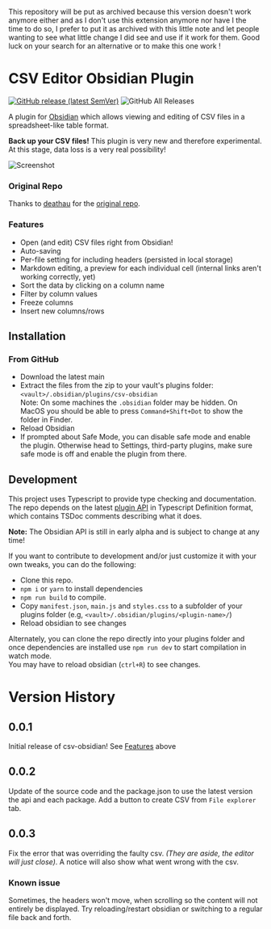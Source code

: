 This repository will be put as archived because this version doesn't work anymore either and as I don't use this extension anymore nor have I the time to do so, I prefer to put it as archived with this little note and let people wanting to see what little change I did see and use if it work for them.
Good luck on your search for an alternative or to make this one work !

# CSV Editor Obsidian Plugin
[![GitHub release (latest SemVer)](https://img.shields.io/github/v/release/Sayama3/csv-obsidian?style=for-the-badge&sort=semver)](https://github.com/Sayama3/csv-obsidian/releases/latest)
![GitHub All Releases](https://img.shields.io/github/downloads/Sayama3/csv-obsidian/total?style=for-the-badge)

A plugin for [Obsidian](https://obsidian.md) which allows viewing and editing of CSV files in a spreadsheet-like table format.

**Back up your CSV files!** This plugin is very new and therefore experimental. At this stage, data loss is a very real possibility!

![Screenshot](https://github.com/Sayama3/csv-obsidian/raw/main/screenshot.png)

### Original Repo

Thanks to [deathau](https://github.com/deathau) for the [original repo](https://github.com/deathau/csv-obsidian).

### Features
- Open (and edit) CSV files right from Obsidian!
- Auto-saving
- Per-file setting for including headers (persisted in local storage)
- Markdown editing, a preview for each individual cell (internal links aren't working correctly, yet)
- Sort the data by clicking on a column name
- Filter by column values
- Freeze columns
- Insert new columns/rows

## Installation

### From GitHub
- Download the latest main
- Extract the files from the zip to your vault's plugins folder: `<vault>/.obsidian/plugins/csv-obsidian`  
  Note: On some machines the `.obsidian` folder may be hidden. On MacOS you should be able to press `Command+Shift+Dot` to show the folder in Finder.
- Reload Obsidian
- If prompted about Safe Mode, you can disable safe mode and enable the plugin.
  Otherwise head to Settings, third-party plugins, make sure safe mode is off and
  enable the plugin from there.

## Development

This project uses Typescript to provide type checking and documentation.  
The repo depends on the latest [plugin API](https://github.com/obsidianmd/obsidian-api) in Typescript Definition format, which contains TSDoc comments describing what it does.

**Note:** The Obsidian API is still in early alpha and is subject to change at any time!

If you want to contribute to development and/or just customize it with your own
tweaks, you can do the following:
- Clone this repo.
- `npm i` or `yarn` to install dependencies
- `npm run build` to compile.
- Copy `manifest.json`, `main.js` and `styles.css` to a subfolder of your plugins
  folder (e.g, `<vault>/.obsidian/plugins/<plugin-name>/`)
- Reload obsidian to see changes

Alternately, you can clone the repo directly into your plugins folder and once
dependencies are installed use `npm run dev` to start compilation in watch mode.  
You may have to reload obsidian (`ctrl+R`) to see changes.

# Version History
## 0.0.1
Initial release of csv-obsidian! See [Features](#Features) above
## 0.0.2
Update of the source code and the package.json to use the latest version the api and each package.
Add a button to create CSV from `File explorer` tab.
## 0.0.3
Fix the error that was overriding the faulty csv. *(They are aside, the editor will just close)*.
A notice will also show what went wrong with the csv.

### Known issue
Sometimes, the headers won't move, when scrolling so the content will not entirely be displayed. 
Try reloading/restart obsidian or switching to a regular file back and forth. 
